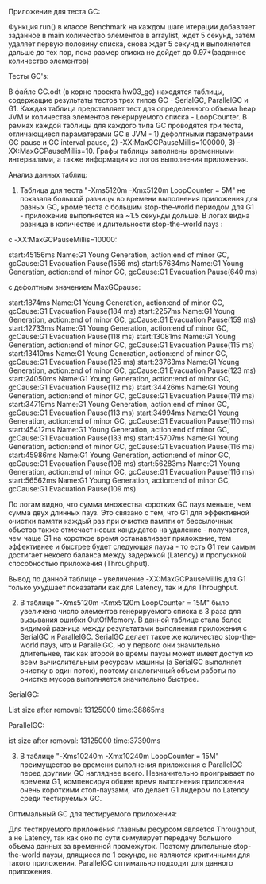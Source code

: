 Приложение для теста GC:

Функция run() в классе Benchmark на каждом шаге итерации добавляет заданное в main количество элементов в arraylist, ждет 5 секунд, затем удаляет первую половину списка, снова ждет 5 секунд и выполняется дальше до тех пор, пока размер списка не дойдет до 0.97*(заданное количество элементов)

Тесты GC's:

В файле GC.odt (в корне проекта hw03_gc) находятся таблицы, содержащие результаты тестов трех типов GC - SerialGC, ParallelGC и G1. Каждая таблица представляет тест для определенного объема heap JVM и количества элементов генерируемого списка - LoopCounter. В рамках каждой таблицы для каждого типа GC проводятся три теста, отличающиеся параматерами GC в JVM - 1) дефолтными параметрами GC pause и GC interval pause, 2) -XX:MaxGCPauseMillis=100000, 3)
-XX:MaxGCPauseMillis=10. Графы таблицы заполнены временными интервалами, а также информация из логов выполнения приложения. 


Анализ данных таблиц:

1) Таблица для теста "-Xms5120m -Xmx5120m LoopCounter = 5M" не показала большой разницы во времени выполнения приложения для разных GC, кроме теста с большим stop-the-world периодом для G1 - приложение выполняется на ~1.5 секунды дольше. В логах видна разница в количестве и длительности stop-the-world пауз :

с -XX:MaxGCPauseMillis=10000:

start:45156ms Name:G1 Young Generation, action:end of minor GC, gcCause:G1 Evacuation Pause(1556 ms)
start:57634ms Name:G1 Young Generation, action:end of minor GC, gcCause:G1 Evacuation Pause(640 ms)

c дефолтным значением MaxGCpause:

start:1874ms Name:G1 Young Generation, action:end of minor GC, gcCause:G1 Evacuation Pause(184 ms)
start:2257ms Name:G1 Young Generation, action:end of minor GC, gcCause:G1 Evacuation Pause(159 ms)
start:12733ms Name:G1 Young Generation, action:end of minor GC, gcCause:G1 Evacuation Pause(118 ms)
start:13081ms Name:G1 Young Generation, action:end of minor GC, gcCause:G1 Evacuation Pause(115 ms)
start:13410ms Name:G1 Young Generation, action:end of minor GC, gcCause:G1 Evacuation Pause(125 ms)
start:23763ms Name:G1 Young Generation, action:end of minor GC, gcCause:G1 Evacuation Pause(123 ms)
start:24050ms Name:G1 Young Generation, action:end of minor GC, gcCause:G1 Evacuation Pause(112 ms)
start:34426ms Name:G1 Young Generation, action:end of minor GC, gcCause:G1 Evacuation Pause(119 ms)
start:34719ms Name:G1 Young Generation, action:end of minor GC, gcCause:G1 Evacuation Pause(113 ms)
start:34994ms Name:G1 Young Generation, action:end of minor GC, gcCause:G1 Evacuation Pause(110 ms)
start:45412ms Name:G1 Young Generation, action:end of minor GC, gcCause:G1 Evacuation Pause(133 ms)
start:45707ms Name:G1 Young Generation, action:end of minor GC, gcCause:G1 Evacuation Pause(116 ms)
start:45986ms Name:G1 Young Generation, action:end of minor GC, gcCause:G1 Evacuation Pause(108 ms)
start:56283ms Name:G1 Young Generation, action:end of minor GC, gcCause:G1 Evacuation Pause(116 ms)
start:56562ms Name:G1 Young Generation, action:end of minor GC, gcCause:G1 Evacuation Pause(109 ms)

По логам видно, что сумма множества коротких GC пауз меньше, чем сумма двух длинных пауз. Это связано с тем, что G1 для эффективной очистки памяти каждый раз при очистке памяти от бессылочных объетов также отмечает новых кандидатов на удаление - получается, чем чаще G1 на короткое время останавливает приложение, тем эффективнее и быстрее будет следующая пауза  - то есть G1 тем самым достигает некоего баланса между задержкой (Latency) и пропускной способностью приложения (Throughput).

Вывод по данной таблице - увеличение -XX:MaxGCPauseMillis для G1 только ухудшает показатали как для Latency, так и для Throughput.


2) В таблице "-Xms5120m -Xmx5120m LoopCounter = 15M" было увеличено число элементов генерируемого списка в 3 раза для вызывания ошибки OutOfMemory. В данной таблице стала более видимой разница между результатами выполнения приложения с  SerialGC и ParallelGC.  SerialGC делает такое же количество stop-the-world пауз, что и ParallelGC, но у первого они значительно длительнее, так как второй во времы паузы может имеет доступ ко всем вычислительным ресурсам машины (а SerialGC выполняет очистку в один поток), поэтому аналогичный объем работы по очистке мусора выполняется значительно быстрее.

SerialGC:

List size after removal: 13125000
time:38865ms

ParallelGC:

ist size after removal: 13125000
time:37390ms

3) В таблице "-Xms10240m -Xmx10240m LoopCounter = 15M" преимущество во времени выполнения приложения с ParallelGC перед другими GC нагляднее всего. Незначительно проигрывает по времени G1, компенсируя общее время выполнения приложения очень короткими стоп-паузами, что делает G1 лидером по Latency среди тестируемых GC.


Оптимальный GC для тестируемого приложения:

Для тестируемого приложения главным ресурсом является Throughput, а не Latency, так как оно по сути симулирует передачу большого объема данных за временной промежуток. Поэтому длительные stop-the-world паузы, длящиеся по 1 секунде, не являются критичными для такого приложения. ParallelGC оптимально подходит для данного приложения.
